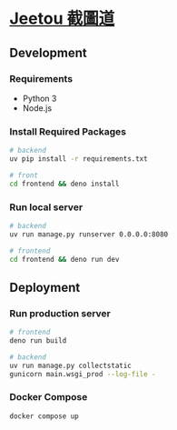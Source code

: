 # [Jeetou 截圖道](https://jeetou.com)

## Development

### Requirements

* Python 3
* Node.js

### Install Required Packages

```bash
# backend
uv pip install -r requirements.txt

# front
cd frontend && deno install
```

### Run local server
```bash
# backend
uv run manage.py runserver 0.0.0.0:8080

# frontend
cd frontend && deno run dev
```

## Deployment

### Run production server
```bash
# frontend
deno run build

# backend
uv run manage.py collectstatic
gunicorn main.wsgi_prod --log-file -
```

### Docker Compose
```bash
docker compose up
```
